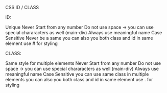 CSS ID / CLASS

ID:

Unique
Never Start from any number
Do not use space -> you can use special chararacters as well (main-div)
Always use meaningful name
Case Sensitive
Never be a same
you can also you both class and id in same element
use # for styling

CLASS:


Same style for multiple elements
Never Start from any number
Do not use space -> you can use special chararacters as well (main-div)
Always use meaningful name
Case Sensitive
you can use same class in multiple elements
you can also you both class and id in same element
use . for styling